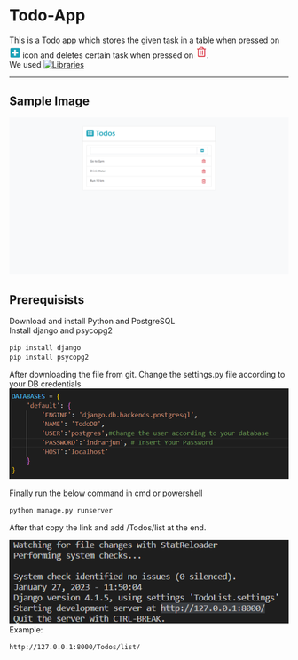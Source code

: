 # Todo-App

This is a Todo app which stores the given task in a table when pressed on <img src='plus-icon.png' width=20> icon and deletes certain task when pressed on <img src='trash-icon.png' width=20>.<br>
We used [![Libraries](https://skills.thijs.gg/icons?i=html,bootstrap,postgresql)](https://skills.thijs.gg)
_____
## Sample Image
<img src='Screenshots/sample-image.png'>

## Prerequisists

Download and install Python and PostgreSQL<br>
Install django and psycopg2

```python
pip install django 
pip install psycopg2
```

After downloading the file from git.
Change the settings.py file according to your DB credentials
<img src='Screenshots/change access to db.png'>
 
 Finally run the below command in cmd or powershell
 ```python
 python manage.py runserver
 ```
 After that copy the link and add /Todos/list at the end.<br>
 
 <img src='Screenshots/after running python manage.py runserver.png'>
  Example:
  
 ```html
 http://127.0.0.1:8000/Todos/list/
 ```
